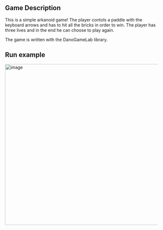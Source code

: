 ## Game Description
This is a simple arkanoid game!
The player contols a paddle with the keyboard arrows and has to hit all the bricks in order to win. The player has three lives and in the end he can choose to play again.

The game is written with the DanoGameLab library.
## Run example
<img width="528" alt="image" src="https://github.com/lioraVes/OOP/assets/135438143/b342178a-c76b-4c1b-afac-66f6034811e9">
